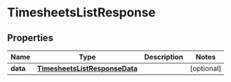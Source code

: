 

# TimesheetsListResponse


## Properties

| Name | Type | Description | Notes |
|------------ | ------------- | ------------- | -------------|
|**data** | [**TimesheetsListResponseData**](TimesheetsListResponseData.md) |  |  [optional] |



